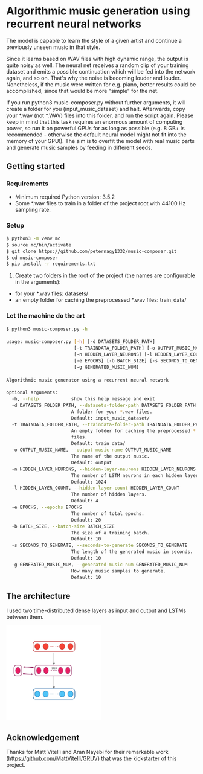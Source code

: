 # Algorithmic music generation using recurrent neural networks

The model is capable to learn the style of a given artist and continue a previously unseen music in that style.

Since it learns based on WAV files with high dynamic range, the output is quite noisy as well. The neural net receives a random clip of your training dataset and emits a possible continuation which will be fed into the network again, and so on. That's why the noise is becoming louder and louder. Nonetheless, if the music were written for e.g. piano, better results could be accomplished, since that would be more "simple" for the net.

If you run python3 music-composer.py without further arguments, it will create a folder for you (input_music_dataset) and halt. Afterwards, copy your *.wav (not *.WAV) files into this folder, and run the script again. Please keep in mind that this task requires an enormous amount of computing power, so run it on powerful GPUs for as long as possible (e.g. 8 GB+ is recommended - otherwise the default neural model might not fit into the memory of your GPU!). The aim is to overfit the model with real music parts and generate music samples by feeding in different seeds.

## Getting started

### Requirements

- Minimum required Python version: 3.5.2
- Some *.wav files to train in a folder of the project root with 44100 Hz sampling rate.

### Setup

```bash
$ python3 -m venv mc
$ source mc/bin/activate
$ git clone https://github.com/peternagy1332/music-composer.git
$ cd music-composer
$ pip install -r requirements.txt

```
1. Create two folders in the root of the project (the names are configurable in the arguments):
  - for your *.wav files: datasets/ 
  - an empty folder for caching the preprocessed *.wav files: train_data/

### Let the machine do the art

```bash
$ python3 music-composer.py -h

usage: music-composer.py [-h] [-d DATASETS_FOLDER_PATH]
                         [-t TRAINDATA_FOLDER_PATH] [-o OUTPUT_MUSIC_NAME]
                         [-n HIDDEN_LAYER_NEURONS] [-l HIDDEN_LAYER_COUNT]
                         [-e EPOCHS] [-b BATCH_SIZE] [-s SECONDS_TO_GENERATE]
                         [-g GENERATED_MUSIC_NUM]

Algorithmic music generator using a recurrent neural network

optional arguments:
  -h, --help            show this help message and exit
  -d DATASETS_FOLDER_PATH, --datasets-folder-path DATASETS_FOLDER_PATH
                        A folder for your *.wav files.
                        Default: input_music_dataset/
  -t TRAINDATA_FOLDER_PATH, --traindata-folder-path TRAINDATA_FOLDER_PATH
                        An empty folder for caching the preprocessed *.wav
                        files.
                        Default: train_data/
  -o OUTPUT_MUSIC_NAME, --output-music-name OUTPUT_MUSIC_NAME
                        The name of the output music.
                        Default: output
  -n HIDDEN_LAYER_NEURONS, --hidden-layer-neurons HIDDEN_LAYER_NEURONS
                        The number of LSTM neurons in each hidden layer.
                        Default: 1024
  -l HIDDEN_LAYER_COUNT, --hidden-layer-count HIDDEN_LAYER_COUNT
                        The number of hidden layers.
                        Default: 4
  -e EPOCHS, --epochs EPOCHS
                        The number of total epochs.
                        Default: 20
  -b BATCH_SIZE, --batch-size BATCH_SIZE
                        The size of a training batch.
                        Default: 10
  -s SECONDS_TO_GENERATE, --seconds-to-generate SECONDS_TO_GENERATE
                        The length of the generated music in seconds.
                        Default: 10
  -g GENERATED_MUSIC_NUM, --generated-music-num GENERATED_MUSIC_NUM
                        How many music samples to generate.
                        Default: 10

```

## The architecture
I used two time-distributed dense layers as input and output and LSTMs between them.

<img src="https://github.com/peternagy1332/music-composer/blob/master/assets/arch.png?raw=true" width="50%"/>

## Acknowledgement
Thanks for Matt Vitelli and Aran Nayebi for their remarkable work (https://github.com/MattVitelli/GRUV) that was the kickstarter of this project.
 